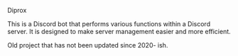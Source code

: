 Diprox

This is a Discord bot that performs various functions within a Discord server. It is designed to make server management easier and more efficient.

Old project that has not been updated since 2020- ish.
